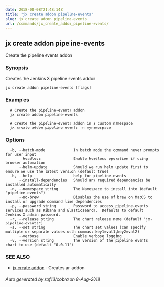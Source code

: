 ```yaml
---
date: 2018-08-08T21:48:14Z
title: "jx create addon pipeline-events"
slug: jx_create_addon_pipeline-events
url: /commands/jx_create_addon_pipeline-events/
---
```

## jx create addon pipeline-events

Create the pipeline events addon

### Synopsis

Creates the Jenkins X pipeline events addon

```
jx create addon pipeline-events [flags]
```

### Examples

```
  # Create the pipeline-events addon
  jx create addon pipeline-events
  
  # Create the pipeline-events addon in a custom namespace
  jx create addon pipeline-events -n mynamespace
```

### Options

```
  -b, --batch-mode             In batch mode the command never prompts for user input
      --headless               Enable headless operation if using browser automation
      --helm-update            Should we run helm update first to ensure we use the latest version (default true)
  -h, --help                   help for pipeline-events
      --install-dependencies   Should any required dependencies be installed automatically
  -n, --namespace string       The Namespace to install into (default "pipeline-events")
      --no-brew                Disables the use of brew on MacOS to install or upgrade command line dependencies
  -p, --password string        Password to access pipeline-events services such as Kibana and Elasticsearch.  Defaults to default Jenkins X admin password.
  -r, --release string         The chart release name (default "jx-pipeline-events")
  -s, --set string             The chart set values (can specify multiple or separate values with commas: key1=val1,key2=val2)
      --verbose                Enable verbose logging
  -v, --version string         The version of the pipeline events chart to use (default "0.0.11")
```

### SEE ALSO

* [jx create addon](/commands/jx_create_addon/)	 - Creates an addon

###### Auto generated by spf13/cobra on 8-Aug-2018
